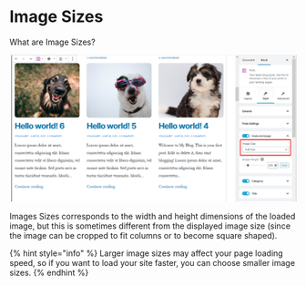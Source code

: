 # Image Sizes

What are Image Sizes?

![](../../.gitbook/assets/firefox_rmjhnf4qan.png)

Images Sizes corresponds to the width and height dimensions of the loaded image, but this is sometimes different from the displayed image size \(since the image can be cropped to fit columns or to become square shaped\).

{% hint style="info" %}
Larger image sizes may affect your page loading speed, so if you want to load your site faster, you can choose smaller image sizes.
{% endhint %}

